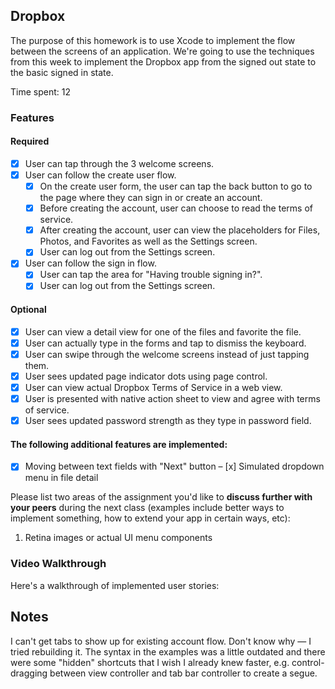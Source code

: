 ## Dropbox

The purpose of this homework is to use Xcode to implement the flow between the screens of an application. We're going to use the techniques from this week to implement the Dropbox app from the signed out state to the basic signed in state.

Time spent: 12

### Features

#### Required

- [x] User can tap through the 3 welcome screens.
- [x] User can follow the create user flow.
  - [x] On the create user form, the user can tap the back button to go to the page where they can sign in or create an account.
  - [x] Before creating the account, user can choose to read the terms of service.
  - [x] After creating the account, user can view the placeholders for Files, Photos, and Favorites as well as the Settings screen.
  - [x] User can log out from the Settings screen.
- [x] User can follow the sign in flow.
  - [x] User can tap the area for "Having trouble signing in?".
  - [x] User can log out from the Settings screen.

#### Optional

- [x] User can view a detail view for one of the files and favorite the file.
- [x] User can actually type in the forms and tap to dismiss the keyboard.
- [x] User can swipe through the welcome screens instead of just tapping them.
- [x] User sees updated page indicator dots using page control.
- [x] User can view actual Dropbox Terms of Service in a web view.
- [x] User is presented with native action sheet to view and agree with terms of service.
- [x] User sees updated password strength as they type in password field.

#### The following **additional** features are implemented:

- [x] Moving between text fields with "Next" button
– [x] Simulated dropdown menu in file detail

Please list two areas of the assignment you'd like to **discuss further with your peers** during the next class (examples include better ways to implement something, how to extend your app in certain ways, etc):

1. Retina images or actual UI menu components

### Video Walkthrough

Here's a walkthrough of implemented user stories:


## Notes

I can't get tabs to show up for existing account flow. Don't know why — I tried rebuilding it. The syntax in the examples was a little outdated and there were some "hidden" shortcuts that I wish I already knew faster, e.g. control-dragging between view controller and tab bar controller to create a segue.
